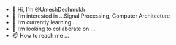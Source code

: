- 👋 Hi, I’m @UmeshDeshmukh
- 👀 I’m interested in ...Signal Processing, Computer Architecture
- 🌱 I’m currently learning ...
- 💞️ I’m looking to collaborate on ...
- 📫 How to reach me ...

<!---
UmeshDeshmukh/UmeshDeshmukh is a ✨ special ✨ repository because its `README.md` (this file) appears on your GitHub profile.
You can click the Preview link to take a look at your changes.
--->
